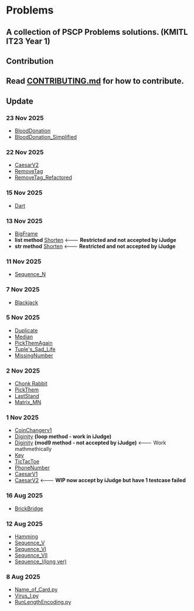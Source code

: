 # Problems
A collection of PSCP Problems solutions. (KMITL IT23 Year 1)
---
## Contribution
Read [CONTRIBUTING.md](.github/CONTRIBUTING.md) for how to contribute.
---
## Update
### 23 Nov 2025
- [BloodDonation](BloodDonation.py)
- [BloodDonation_Simplified](BloodDonation_Simplified.py)

### 22 Nov 2025
- [CaesarV2](CaesarV2.py)
- [RemoveTag](RemoveTag.py)
- [RemoveTag_Refactored](RemoveTag_Refact.py)

### 15 Nov 2025
- [Dart](Dart.py)

### 13 Nov 2025
- [BigFrame](big_frame.py)
- **list method** [Shorten](Shorten_(List_method).py)   <--- **Restricted and not accepted by iJudge**
- **str method** [Shorten](Shorten_(str_method).py)   <--- **Restricted and not accepted by iJudge**

### 11 Nov 2025
- [Sequence_N](sequence_N.py)

### 7 Nov 2025
- [Blackjack](Blackjack.py)

### 5 Nov 2025
- [Duplicate](Duplicate.py)
- [Median](Median.py)
- [PickThemAgain](PickThemAgain.py)
- [Tuple's_Sad_Life](Tuples_Sad_Life.py)
- [MissingNumber](MissingNumber.py)

### 2 Nov 2025
- [Chonk Rabbit](Chonk_Rabbit.py)
- [PickThem](PickThem.py)
- [LastStand](LastStand.py)
- [Matrix_MN](Matrix_MN.py)

### 1 Nov 2025
- [CoinChangerv1](CoinChangerv1.py)
- [Diginity](Diginity_loop.py)  **(loop method - work in iJudge)**
- [Diginity](Diginity_mod9.py)  **(mod9 method - not accepted by iJudge)** <--- Work mathmethically
- [Key](Key.py)
- [TicTacToe](TicTacToe.py)
- [PhoneNumber](PhoneNumber.py)
- [CaesarV1](CaesarV1.py)
- [CaesarV2](WIP/CaesarV2.py)   <--- **WIP now accept by iJudge but have 1 testcase failed**

### 16 Aug 2025
- [BrickBridge](brick_bridge.py)
### 12 Aug 2025
- [Hamming](hamming.py)
- [Sequence_V](sequence_V.py)
- [Sequence_VI](sequence_VI.py)
- [Sequence_VII](sequence_VII.py)
- [Sequence_I(long ver)](sequence_I(long).py)
### 8 Aug 2025
- [Name_of_Card.py](Name_of_Card.py)
- [Virus_I.py](Virus_I.py)
- [RunLengthEncoding.py](RunLengthEncoding.py)
